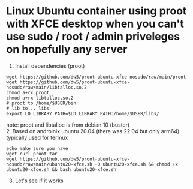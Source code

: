 # Linux Ubuntu container using proot with XFCE desktop when you can't use sudo / root / admin priveleges on hopefully any server

1. Install dependencies (proot)
```
wget https://github.com/dw5/proot-ubuntu-xfce-nosudo/raw/main/proot
wget https://github.com/dw5/proot-ubuntu-xfce-nosudo/raw/main/libtalloc.so.2
chmod a+rx proot
chmod a+rx libtalloc.so.2
# proot to /home/$USER/bin
# lib to... libs
export LD_LIBRARY_PATH=$LD_LIBRARY_PATH:/home/$USER/libs/
```
note: proot and libtalloc is from debian 10 (buster)  
2. Based on androinix ubuntu 20.04 (there was 22.04 but only arm64) typically used for termux
```
echo make sure you have
wget curl proot tar
wget https://github.com/dw5/proot-ubuntu-xfce-nosudo/raw/main/ubuntu20-xfce.sh -O ubuntu20-xfce.sh && chmod +x ubuntu20-xfce.sh && bash ubuntu20-xfce.sh 
```
3. Let's see if it works
